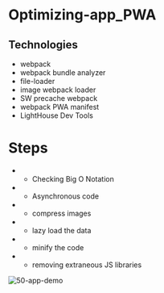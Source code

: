 # Optimizing-app_PWA

## Technologies

- webpack
- webpack bundle analyzer
- file-loader
- image webpack loader
- SW precache webpack
- webpack PWA manifest
- LightHouse Dev Tools

# Steps
- - Checking Big O Notation
- - Asynchronous code
- - compress images
- - lazy load the data
- - minify the code
- - removing extraneous JS libraries

![50-app-demo](https://user-images.githubusercontent.com/80685266/157106739-50f576b9-4ce4-469a-938f-0e32a95fe68e.gif)
